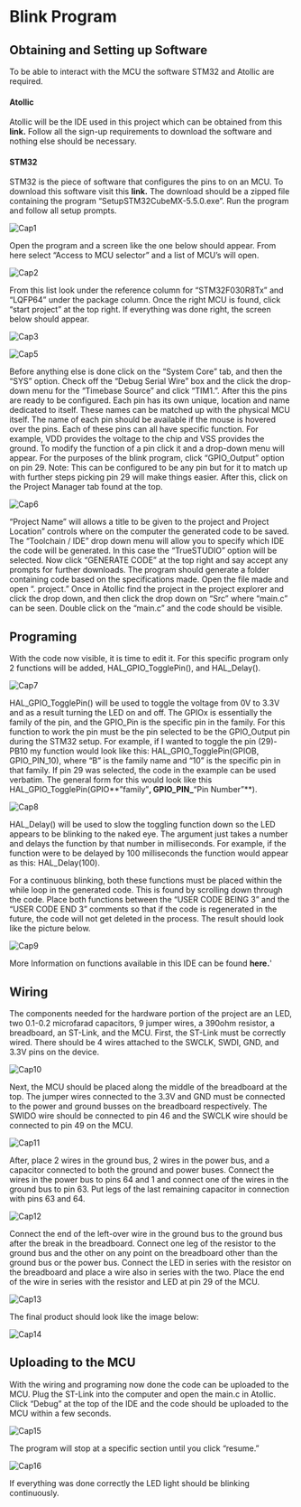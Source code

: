 # Blink Program
## Obtaining and Setting up Software
To be able to interact with the MCU the software STM32 and Atollic are required.
#### Atollic
Atollic will be the IDE used in this project which can be obtained from this **link.** Follow all the sign-up requirements to download the software and nothing else should be necessary.
#### STM32
STM32 is the piece of software that configures the pins to on an MCU. To download this software visit this **link.** The download should be a zipped file containing the program “SetupSTM32CubeMX-5.5.0.exe”. Run the program and follow all setup prompts.

![Cap1](https://user-images.githubusercontent.com/60119461/94093690-d58ab280-fdeb-11ea-8142-550277b76909.PNG)

Open the program and a screen like the one below should appear. From here select “Access to MCU selector” and a list of MCU’s will open.

![Cap2](https://user-images.githubusercontent.com/60119461/94093693-d885a300-fdeb-11ea-997b-b484aee455ec.PNG)

From this list look under the reference column for “STM32F030R8Tx” and “LQFP64” under the package column. Once the right MCU is found, click “start project” at the top right. If everything was done right, the screen below should appear.

![Cap3](https://user-images.githubusercontent.com/60119461/94093696-d9b6d000-fdeb-11ea-9b9c-895761d325e8.PNG)

![Cap5](https://user-images.githubusercontent.com/60119461/94093703-dde2ed80-fdeb-11ea-89be-4c2ff8559e80.PNG)

Before anything else is done click on the “System Core” tab, and then the “SYS” option. Check off the “Debug Serial Wire” box and the click the drop-down menu for the “Timebase Source” and click “TIM1.”. After this the pins are ready to be configured. 
Each pin has its own unique, location and name dedicated to itself. These names can be matched up with the physical MCU itself. The name of each pin should be available if the mouse is hovered over the pins. Each of these pins can all have specific function. For example, VDD provides the voltage to the chip and VSS provides the ground. To modify the function of a pin click it and a drop-down menu will appear. For the purposes of the blink program, click “GPIO_Output” option on pin 29. Note: This can be configured to be any pin but for it to match up with further steps picking pin 29 will make things easier. After this, click on the Project Manager tab found at the top.


![Cap6](https://user-images.githubusercontent.com/60119461/94093711-e20f0b00-fdeb-11ea-84d1-d94d2084c7cd.PNG)

“Project Name” will allows a title to be given to the project and Project Location” controls where on the computer the generated code to be saved. The “Toolchain / IDE” drop down menu will allow you to specify which IDE the code will be generated. In this case the “TrueSTUDIO” option will be selected. Now click “GENERATE CODE” at the top right and say accept any prompts for further downloads. The program should generate a folder containing code based on the specifications made. Open the file made and open “. project.” Once in Atollic find the project in the project explorer and click the drop down, and then click the drop down on “Src” where “main.c” can be seen. Double click on the “main.c” and the code should be visible. 

## Programing
With the code now visible, it is time to edit it.  For this specific program only 2 functions will be added, HAL_GPIO_TogglePin(), and HAL_Delay(). 

![Cap7](https://user-images.githubusercontent.com/60119461/94093713-e2a7a180-fdeb-11ea-8f67-f436b9db9658.PNG)

HAL_GPIO_TogglePin() will be used to toggle the voltage from 0V to 3.3V and as a result turning the LED on and off. The GPIOx is essentially the family of the pin, and the GPIO_Pin is the specific pin in the family. For this function to work the pin must be the pin selected to be the GPIO_Output pin during the STM32 setup. For example, if I wanted to toggle the pin (29)-PB10 my function would look like this: HAL_GPIO_TogglePin(GPIOB, GPIO_PIN_10), where “B” is the family name and “10” is the specific pin in that family. If pin 29 was selected, the code in the example can be used verbatim. The general form for this would look like this HAL_GPIO_TogglePin(GPIO**”family”**, GPIO_PIN_**“Pin Number”**).

![Cap8](https://user-images.githubusercontent.com/60119461/94093714-e2a7a180-fdeb-11ea-90f9-ae439fa3eda4.PNG)

HAL_Delay() will be used to slow the toggling function down so the LED appears to be blinking to the naked eye. The argument just takes a number and delays the function by that number in milliseconds. For example, if the function were to be delayed by 100 milliseconds the function would appear as this: HAL_Delay(100).

For a continuous blinking, both these functions must be placed within the while loop in the generated code. This is found by scrolling down through the code. Place both functions between the “USER CODE BEING 3” and the “USER CODE END 3” comments so that if the code is regenerated in the future, the code will not get deleted in the process. The result should look like the picture below.

![Cap9](https://user-images.githubusercontent.com/60119461/94093715-e3403800-fdeb-11ea-903f-3614c8c485ff.PNG)

More Information on functions available in this IDE can be found **here.**'

## Wiring
The components needed for the hardware portion of the project are an LED, two 0.1-0.2 microfarad capacitors, 9 jumper wires, a 390ohm resistor, a breadboard, an ST-Link, and the MCU. First, the ST-Link must be correctly wired. There should be 4 wires attached to the SWCLK, SWDI, GND, and 3.3V pins on the device.

![Cap10](https://user-images.githubusercontent.com/60119461/94093717-e3403800-fdeb-11ea-81ac-51496ab652da.PNG)

Next, the MCU should be placed along the middle of the breadboard at the top. The jumper wires connected to the 3.3V and GND must be connected to the power and ground busses on the breadboard respectively. The SWIDO wire should be connected to pin 46 and the SWCLK wire should be connected to pin 49 on the MCU.

![Cap11](https://user-images.githubusercontent.com/60119461/94093719-e3d8ce80-fdeb-11ea-823a-7dbd0bcaf594.PNG)

After, place 2 wires in the ground bus, 2 wires in the power bus, and a capacitor connected to both the ground and power buses. Connect the wires in the power bus to pins 64 and 1 and connect one of the wires in the ground bus to pin 63. Put legs of the last remaining capacitor in connection with pins 63 and 64.

![Cap12](https://user-images.githubusercontent.com/60119461/94093721-e509fb80-fdeb-11ea-8e71-3d66b8c76642.PNG)

Connect the end of the left-over wire in the ground bus to the ground bus after the break in the breadboard. Connect one leg of the resistor to the ground bus and the other on any point on the breadboard other than the ground bus or the power bus. Connect the LED in series with the resistor on the breadboard and place a wire also in series with the two. Place the end of the wire in series with the resistor and LED at pin 29 of the MCU.

![Cap13](https://user-images.githubusercontent.com/60119461/94093723-e5a29200-fdeb-11ea-9833-7a37320b39d5.PNG)

The final product should look like the image below:

![Cap14](https://user-images.githubusercontent.com/60119461/94093724-e6d3bf00-fdeb-11ea-8417-011e30405c99.PNG)


## Uploading to the MCU
With the wiring and programing now done the code can be uploaded to the MCU. Plug the ST-Link into the computer and open the main.c in Atollic. Click “Debug” at the top of the IDE and the code should be uploaded to the MCU within a few seconds.

![Cap15](https://user-images.githubusercontent.com/60119461/94093708-e20f0b00-fdeb-11ea-9faf-9d2504ec307b.PNG)

 The program will stop at a specific section until you click “resume.”
 
![Cap16](https://user-images.githubusercontent.com/60119461/94093710-e20f0b00-fdeb-11ea-8468-54a23681c4e0.PNG)
 
If everything was done correctly the LED light should be blinking continuously.
